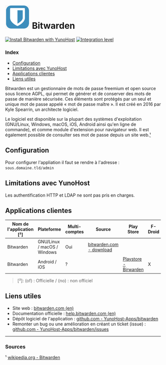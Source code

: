 # <img src="/images/bitwarden_logo.png" width="80px" alt="logo de Bitwarden"> Bitwarden

[![Install Bitwarden with YunoHost](https://install-app.yunohost.org/install-with-yunohost.png)](https://install-app.yunohost.org/?app=bitwarden) [![Integration level](https://dash.yunohost.org/integration/bitwarden.svg)](https://dash.yunohost.org/appci/app/bitwarden)

### Index

- [Configuration](#configuration)
- [Limitations avec YunoHost](#limitations-avec-yunohost)
- [Applications clientes](#applications-clientes)
- [Liens utiles](#liens-utiles)

Bitwarden est un gestionnaire de mots de passe freemium et open source sous licence AGPL, qui permet de générer et de conserver des mots de passe de manière sécurisée. Ces éléments sont protégés par un seul et unique mot de passe appelé « mot de passe maître ». Il est créé en 2016 par Kyle Spearrin, un architecte logiciel.

Le logiciel est disponible sur la plupart des systèmes d'exploitation (GNU/Linux, Windows, macOS, iOS, Android ainsi qu'en ligne de commande), et comme module d'extension pour navigateur web. Il est également possible de consulter ses mot de passe depuis un site web.[¹](#sources)

## Configuration

Pour configurer l'appliation il faut se rendre à l'adresse : `sous.domaine.tld/admin`

## Limitations avec YunoHost

Les authentification HTTP et LDAP ne sont pas pris en charges.

## Applications clientes

| Nom de l'application [²] | Plateforme | Multi-comptes | Source | Play Store | F-Droid | Apple Store |
|--------------------------|------------|---------------|--------|------------|---------|-------------|
| Bitwarden | GNU/Linux / macOS / Windows  | Oui | [bitwarden.com - download](https://bitwarden.com/#download) |
| Bitwarden | Android / iOS | ? |  | [Playstore - Birwarden](https://play.google.com/store/apps/details?id=com.x8bit.bitwarden) | X | [App Store - Bitwarden](https://itunes.apple.com/app/bitwarden-free-password-manager/id1137397744?mt=8) |


> [²]: (of) : Officielle / (no) : non officiel

## Liens utiles

 + Site web : [bitwarden.com (en)](https://bitwarden.com/)
 + Documentation officielle : [help.bitwarden.com (en)](https://help.bitwarden.com/)
 + Dépôt logiciel de l'application : [github.com - YunoHost-Apps/bitwarden](https://github.com/YunoHost-Apps/bitwarden_ynh)
 + Remonter un bug ou une amélioration en créant un ticket (issue) : [github.com - YunoHost-Apps/bitwarden/issues](https://github.com/YunoHost-Apps/bitwarden_ynh/issues)

 ------

 ### Sources

¹ [wikipedia.org - Bitwarden](https://fr.wikipedia.org/wiki/Bitwarden)
